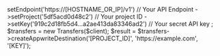 <?php

use Appwrite\Client;
use Appwrite\Services\Transfers;

$client = new Client();

$client
    ->setEndpoint('https://[HOSTNAME_OR_IP]/v1') // Your API Endpoint
    ->setProject('5df5acd0d48c2') // Your project ID
    ->setKey('919c2d18fb5d4...a2ae413da83346ad2') // Your secret API key
;

$transfers = new Transfers($client);

$result = $transfers->createAppwriteDestination('[PROJECT_ID]', 'https://example.com', '[KEY]');